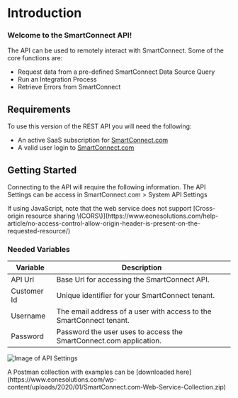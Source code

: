 # Introduction

### Welcome to the SmartConnect API!

The API can be used to remotely interact with SmartConnect. Some of the core functions are:

* Request data from a pre-defined SmartConnect Data Source Query
* Run an Integration Process
* Retrieve Errors from SmartConnect

## Requirements

To use this version of the REST API you will need the following:

* An active SaaS subscription for [SmartConnect.com](https://smartconnect.com/)
* A valid user login to [SmartConnect.com](https://login.smartconnect.com/)

## Getting Started

Connecting to the API will require the following information. The API Settings can be access in SmartConnect.com > System API Settings

<aside class="warning">
If using JavaScript, note that the web service does not support [Cross-origin resource sharing \(CORS\)](https://www.eonesolutions.com/help-article/no-access-control-allow-origin-header-is-present-on-the-requested-resource/)
</aside>

### Needed Variables

Variable | Description
--------- | -----------
API Url | Base Url for accessing the SmartConnect API.
Customer Id | Unique identifier for your SmartConnect tenant.
Username | The email address of a user with access to the SmartConnect tenant.
Password | Password the user uses to access the SmartConnect.com application.


![Image of API Settings](https://www.eonesolutions.com/wp-content/uploads/2020/01/API_Details.png)

<aside class="notice">
A Postman collection with examples can be [downloaded here](https://www.eonesolutions.com/wp-content/uploads/2020/01/SmartConnect.com-Web-Service-Collection.zip)
</aside>